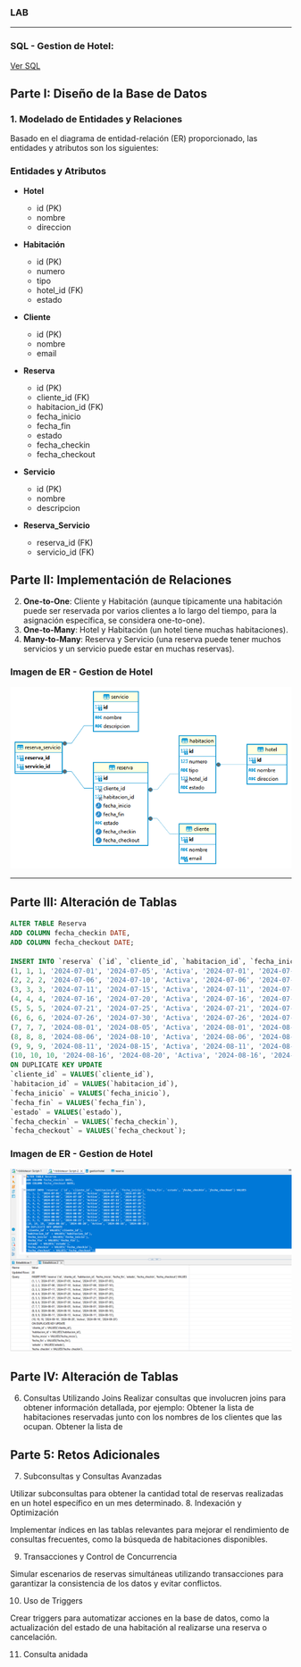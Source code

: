 ### LAB
<hr>

### SQL - Gestion de Hotel:
[Ver SQL](https://github.com/ciberzerone/baseDatos/blob/main/lab02/sql/db_hotle.sql)


## Parte I: Diseño de la Base de Datos

### 1. Modelado de Entidades y Relaciones

Basado en el diagrama de entidad-relación (ER) proporcionado, las entidades y atributos son los siguientes:

### Entidades y Atributos

- **Hotel**
  - id (PK)
  - nombre
  - direccion

- **Habitación**
  - id (PK)
  - numero
  - tipo
  - hotel_id (FK)
  - estado

- **Cliente**
  - id (PK)
  - nombre
  - email

- **Reserva**
  - id (PK)
  - cliente_id (FK)
  - habitacion_id (FK)
  - fecha_inicio
  - fecha_fin
  - estado
  - fecha_checkin
  - fecha_checkout

- **Servicio**
  - id (PK)
  - nombre
  - descripcion

- **Reserva_Servicio**
  - reserva_id (FK)
  - servicio_id (FK)

## Parte II: Implementación de Relaciones

2. **One-to-One**: Cliente y Habitación (aunque típicamente una habitación puede ser reservada por varios clientes a lo largo del tiempo, para la asignación específica, se considera one-to-one).
3. **One-to-Many**: Hotel y Habitación (un hotel tiene muchas habitaciones).
4. **Many-to-Many**: Reserva y Servicio (una reserva puede tener muchos servicios y un servicio puede estar en muchas reservas).


### Imagen de ER - Gestion de Hotel
![Gestion Hotel](https://github.com/ciberzerone/baseDatos/blob/main/lab02/imagen/gestionhotel.png)


<hr>



## Parte III: Alteración de Tablas
```sql 
ALTER TABLE Reserva
ADD COLUMN fecha_checkin DATE,
ADD COLUMN fecha_checkout DATE;

INSERT INTO `reserva` (`id`, `cliente_id`, `habitacion_id`, `fecha_inicio`, `fecha_fin`, `estado`, `fecha_checkin`, `fecha_checkout`) VALUES
(1, 1, 1, '2024-07-01', '2024-07-05', 'Activa', '2024-07-01', '2024-07-05'),
(2, 2, 2, '2024-07-06', '2024-07-10', 'Activa', '2024-07-06', '2024-07-10'),
(3, 3, 3, '2024-07-11', '2024-07-15', 'Activa', '2024-07-11', '2024-07-15'),
(4, 4, 4, '2024-07-16', '2024-07-20', 'Activa', '2024-07-16', '2024-07-20'),
(5, 5, 5, '2024-07-21', '2024-07-25', 'Activa', '2024-07-21', '2024-07-25'),
(6, 6, 6, '2024-07-26', '2024-07-30', 'Activa', '2024-07-26', '2024-07-30'),
(7, 7, 7, '2024-08-01', '2024-08-05', 'Activa', '2024-08-01', '2024-08-05'),
(8, 8, 8, '2024-08-06', '2024-08-10', 'Activa', '2024-08-06', '2024-08-10'),
(9, 9, 9, '2024-08-11', '2024-08-15', 'Activa', '2024-08-11', '2024-08-15'),
(10, 10, 10, '2024-08-16', '2024-08-20', 'Activa', '2024-08-16', '2024-08-20')
ON DUPLICATE KEY UPDATE
`cliente_id` = VALUES(`cliente_id`),
`habitacion_id` = VALUES(`habitacion_id`),
`fecha_inicio` = VALUES(`fecha_inicio`),
`fecha_fin` = VALUES(`fecha_fin`),
`estado` = VALUES(`estado`),
`fecha_checkin` = VALUES(`fecha_checkin`),
`fecha_checkout` = VALUES(`fecha_checkout`);

```

### Imagen de ER - Gestion de Hotel
![Gestion Hotel](https://github.com/ciberzerone/baseDatos/blob/main/lab02/imagen/parteIII_alteracionTablas.PNG)


## Parte IV: Alteración de Tablas
6. Consultas Utilizando Joins
Realizar consultas que involucren joins para obtener información detallada, por ejemplo:
Obtener la lista de habitaciones reservadas junto con los nombres de los clientes que las ocupan.
Obtener la lista de 

## Parte 5: Retos Adicionales
7. Subconsultas y Consultas Avanzadas

Utilizar subconsultas para obtener la cantidad total de reservas realizadas en un hotel específico en un mes determinado.
8. Indexación y Optimización

Implementar índices en las tablas relevantes para mejorar el rendimiento de consultas frecuentes, como la búsqueda de habitaciones disponibles.

9. Transacciones y Control de Concurrencia

Simular escenarios de reservas simultáneas utilizando transacciones para garantizar la consistencia de los datos y evitar conflictos.

10. Uso de Triggers

Crear triggers para automatizar acciones en la base de datos, como la actualización del estado de una habitación al realizarse una reserva o cancelación.

11. Consulta anidada
